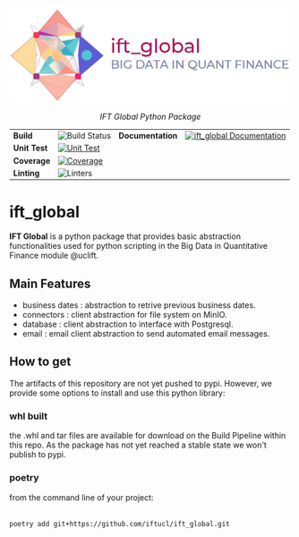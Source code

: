 <p align="center">
    <a href=""><img src="./docs/source/_static/ift_global_banner.png" alt="IFTGBanner-BigData-IFT"></a>
</p>
<p align="center">
    <em>IFT Global Python Package</em>
</p>

|||||
|--------------------------------|--------------------------------------|---------|-----|
|**Build**|![Build Status](https://github.com/iftucl/ift_global/actions/workflows/build.yml/badge.svg)|**Documentation**|[![ift_global Documentation](https://shields.io/badge/ift_global-Documentation-blue?logo=Sphinx)](https://iftucl.github.io/ift_global/)|
|**Unit Test**|[![Unit Test](https://github.com/iftucl/ift_global/actions/workflows/test.yml/badge.svg)](https://github.com/iftucl/ift_global/actions/workflows/test.yml)|
|**Coverage**|[![Coverage](https://codecov.io/github/iftucl/ift_global/coverage.svg?branch=main)](https://codecov.io/gh/iftucl/ift_global)|
|**Linting**|![Linters](https://github.com/iftucl/ift_global/actions/workflows/linting.yml/badge.svg)|

# ift_global

**IFT Global** is a python package that provides basic abstraction functionalities used for python scripting in the Big Data in Quantitative Finance module @uclift.

## Main Features

- business dates : abstraction to retrive previous business dates.
- connectors : client abstraction for file system on MinIO.
- database : client abstraction to interface with Postgresql.
- email : email client abstraction to send automated email messages.

## How to get

The artifacts of this repository are not yet pushed to pypi.
However, we provide some options to install and use this python library:

### whl built

the .whl and tar files are available for download on the Build Pipeline within this repo. As the package has not yet reached a stable state we won't publish to pypi.

### poetry

from the command line of your project:

```bash

poetry add git+https://github.com/iftucl/ift_global.git

```